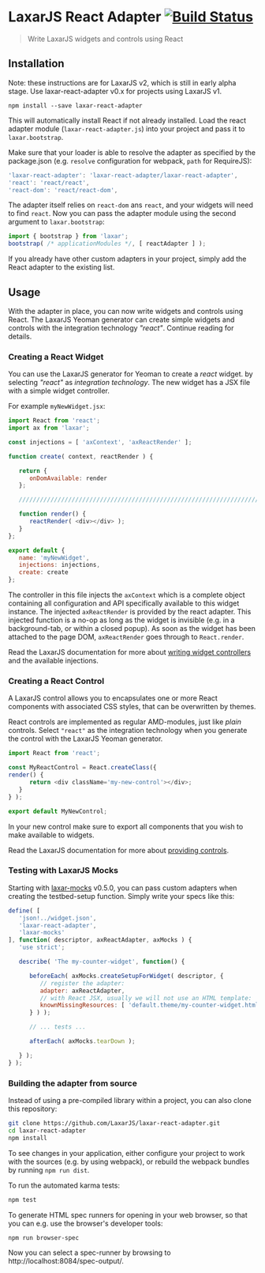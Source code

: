 # LaxarJS React Adapter [![Build Status](https://travis-ci.org/LaxarJS/laxar.svg?branch=master)](https://travis-ci.org/LaxarJS/laxar-react-adapter) 

> Write LaxarJS widgets and controls using React


## Installation

Note: these instructions are for LaxarJS v2, which is still in early alpha stage.
Use laxar-react-adapter v0.x for projects using LaxarJS v1.

```console
npm install --save laxar-react-adapter
```

This will automatically install React if not already installed.
Load the react adapter module (`laxar-react-adapter.js`) into your project and pass it to `laxar.bootstrap`.

Make sure that your loader is able to resolve the adapter as specified by the package.json (e.g. `resolve` configuration for webpack, `path` for RequireJS):

```js
'laxar-react-adapter': 'laxar-react-adapter/laxar-react-adapter',
'react': 'react/react',
'react-dom': 'react/react-dom',
```

The adapter itself relies on `react-dom` ans `react`, and your widgets will need to find `react`.
Now you can pass the adapter module using the second argument to `laxar.bootstrap`:

```js
import { bootstrap } from 'laxar';
bootstrap( /* applicationModules */, [ reactAdapter ] );
```

If you already have other custom adapters in your project, simply add the React adapter to the existing list.


## Usage

With the adapter in place, you can now write widgets and controls using React.
The LaxarJS Yeoman generator can create simple widgets and controls with the integration technology _"react"_.
Continue reading for details.


### Creating a React Widget

You can use the LaxarJS generator for Yeoman to create a _react_ widget.
by selecting _"react"_ as _integration technology_.
The new widget has a JSX file with a simple widget controller.

For example `myNewWidget.jsx`:

```javascript
import React from 'react';
import ax from 'laxar';

const injections = [ 'axContext', 'axReactRender' ];

function create( context, reactRender ) {

   return {
      onDomAvailable: render
   };

   ///////////////////////////////////////////////////////////////////////////////////////////////////////////

   function render() {
      reactRender( <div></div> );
   }
};

export default {
   name: 'myNewWidget',
   injections: injections,
   create: create
};
```

The controller in this file injects the `axContext` which is a complete object containing all configuration and API specifically available to this widget instance. The injected `axReactRender` is provided by the react adapter. This injected function is a no-op as long as the widget is invisible (e.g. in a background-tab, or within a closed popup). As soon as the widget has been attached to the page DOM, `axReactRender` goes through to `React.render`.

Read the LaxarJS documentation for more about [writing widget controllers](https://github.com/LaxarJS/laxar/blob/master/docs/manuals/writing_widget_controllers.md) and the available injections.


### Creating a React Control

A LaxarJS control allows you to encapsulates one or more React components with associated CSS styles, that can be overwritten by themes.

React controls are implemented as regular AMD-modules, just like *plain* controls.
Select `"react"` as the integration technology when you generate the control with the LaxarJS Yeoman generator.

```javascript
import React from 'react';

const MyReactControl = React.createClass({
render() {
      return <div className='my-new-control'></div>;
   }
} );

export default MyNewControl;
```

In your new control make sure to export all components that you wish to make available to widgets.

Read the LaxarJS documentation for more about [providing controls](https://github.com/LaxarJS/laxar/blob/master/docs/manuals/providing_controls.md).


### Testing with LaxarJS Mocks

Starting with [laxar-mocks](https://github.com/LaxarJS/laxar-mocks) v0.5.0, you can pass custom adapters when creating the testbed-setup function.
Simply write your specs like this:


```js
define( [
   'json!../widget.json',
   'laxar-react-adapter',
   'laxar-mocks'
], function( descriptor, axReactAdapter, axMocks ) {
   'use strict';

   describe( 'The my-counter-widget', function() {

      beforeEach( axMocks.createSetupForWidget( descriptor, {
         // register the adapter:
         adapter: axReactAdapter,
         // with React JSX, usually we will not use an HTML template:
         knownMissingResources: [ 'default.theme/my-counter-widget.html' ]
      } ) );

      // ... tests ...

      afterEach( axMocks.tearDown );

   } );
} );
```


### Building the adapter from source

Instead of using a pre-compiled library within a project, you can also clone this repository:

```sh
git clone https://github.com/LaxarJS/laxar-react-adapter.git
cd laxar-react-adapter
npm install
```

To see changes in your application, either configure your project to work with the sources (e.g. by using webpack), or rebuild the webpack bundles by running `npm run dist`.

To run the automated karma tests:

```sh
npm test
```

To generate HTML spec runners for opening in your web browser, so that you can e.g. use the browser's developer tools:

```sh
npm run browser-spec
```

Now you can select a spec-runner by browsing to http://localhost:8084/spec-output/.
